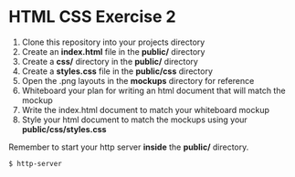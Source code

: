 HTML CSS Exercise 2
===================

1. Clone this repository into your projects directory
2. Create an **index.html** file in the **public/** directory
3. Create a **css/** directory in the **public/** directory
4. Create a **styles.css** file in the **public/css** directory
5. Open the .png layouts in the **mockups** directory for reference
6. Whiteboard your plan for writing an html document that will match the mockup
7. Write the index.html document to match your whiteboard mockup
8. Style your html document to match the mockups using your **public/css/styles.css**

Remember to start your http server **inside** the **public/** directory.  
```
$ http-server
```